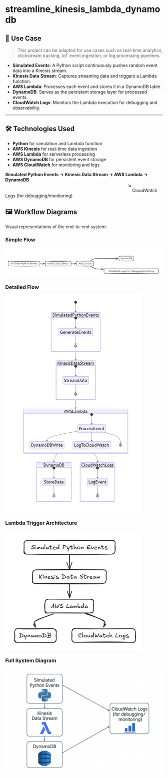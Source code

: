 # streamline_kinesis_lambda_dynamodb

## 🧪 Use Case

> This project can be adapted for use cases such as real-time analytics, clickstream tracking, IoT event ingestion, or log processing pipelines.

- **Simulated Events**: A Python script continuously pushes random event data into a Kinesis stream.
- **Kinesis Data Stream**: Captures streaming data and triggers a Lambda function.
- **AWS Lambda**: Processes each event and stores it in a DynamoDB table.
- **DynamoDB**: Serves as the persistent storage layer for processed events.
- **CloudWatch Logs**: Monitors the Lambda execution for debugging and observability.

---

## 🛠 Technologies Used

- **Python** for simulation and Lambda function
- **AWS Kinesis** for real-time data ingestion
- **AWS Lambda** for serverless processing
- **AWS DynamoDB** for persistent event storage
- **AWS CloudWatch** for monitoring and logs

**Simulated Python Events → Kinesis Data Stream → AWS Lambda → DynamoDB**  
                            ↘︎  
                             CloudWatch Logs (for debugging/monitoring)

## 🖼 Workflow Diagrams

Visual representations of the end-to-end system:

### Simple Flow
![Simple Workflow](./assets/simple_workflow.png)

### Detailed Flow
![Detailed Workflow](./assets/detailed_workflow.png)

### Lambda Trigger Architecture
![Lambda Trigger](./assets/workflow_1.png)

### Full System Diagram
![Full System](./assets/workflow-diagram.png)